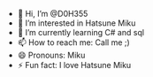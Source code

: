 - 👋 Hi, I’m @D0H355
- 👀 I’m interested in Hatsune Miku 
- 🌱 I’m currently learning C# and sql
- 📫 How to reach me: Call me ;)
- 😄 Pronouns: Miku
- ⚡ Fun fact: I love Hatsune Miku

<!---
D0H355/D0H355 is a ✨ special ✨ repository because its `README.md` (this file) appears on your GitHub profile.
You can click the Preview link to take a look at your changes.
--->
